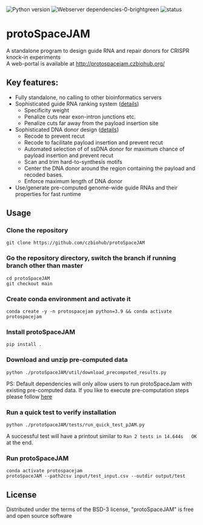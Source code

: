 ![Python version](https://img.shields.io/badge/python-3.9%20%7C%203.10-blue)
![Webserver dependencies-0-brightgreen](https://user-images.githubusercontent.com/4129442/198696112-92ecc372-f3b5-4498-8cd9-4a01de0f851b.svg)
![status](https://img.shields.io/badge/status-beta--testing-blueviolet)

# protoSpaceJAM 
A standalone program to design guide RNA and repair donors for CRISPR knock-in experiments  
A web-portal is available at http://protospacejam.czbiohub.org/

## Key features:  
- Fully standalone, no calling to other bioinformatics servers
- Sophisticated guide RNA ranking system ([details](https://czbiohub.github.io/protoSpaceJAM/algorithm.html#grna-scoring))
  - Specificity weight
  - Penalize cuts near exon-intron junctions etc.
  - Penalize cuts far away from the payload insertion site
- Sophisticated DNA donor design ([details](https://czbiohub.github.io/protoSpaceJAM/algorithm.html#recoding-strategy))
  - Recode to prevent recut
  - Recode to facilitate payload insertion and prevent recut
  - Automated selection of of ssDNA donor for maximum chance of payload insertion and prevent recut
  - Scan and trim hard-to-synthesis motifs
  - Center the DNA donor around the region containing the payload and recoded bases. 
  - Enforce maximum length of DNA donor
- Use/generate pre-computed genome-wide guide RNAs and their properties for fast runtime


## Usage

### Clone the repository
```
git clone https://github.com/czbiohub/protoSpaceJAM
```
### Go the repository directory, switch the branch if running branch other than master
```
cd protoSpaceJAM
git checkout main
```
### Create conda environment and activate it
```
conda create -y -n protospacejam python=3.9 && conda activate protospacejam
```
### Install protoSpaceJAM
```
pip install .
```
### Download and unzip pre-computed data
```
python ./protoSpaceJAM/util/download_precomputed_results.py
```
PS: Default dependencies will only allow users to run protoSpaceJam 
with existing pre-computed data. If you like to execute pre-computation
steps please follow [here](https://github.com/czbiohub-sf/protoSpaceJAM/tree/main/protoSpaceJAM/precompute)

### Run a quick test to verify installation
```
python ./protoSpaceJAM/tests/run_quick_test_pJAM.py
```
A successful test will have a printout similar to `Ran 2 tests in 14.644s   OK` at the end.

### Run protoSpaceJAM
```
conda activate protospacejam
protoSpaceJAM --path2csv input/test_input.csv --outdir output/test
```

## License
Distributed under the terms of the BSD-3 license, "protoSpaceJAM" is free and open source software

